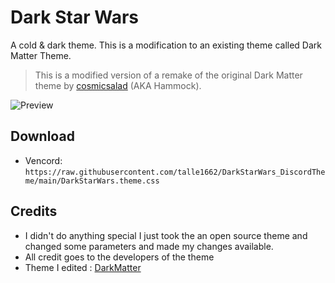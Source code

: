 # Dark Star Wars

A cold & dark theme.
This is a modification to an existing theme called Dark Matter Theme.
> This is a modified version of a remake of the original Dark Matter theme by [cosmicsalad](http://github.com/cosmicsalad/) (AKA Hammock).

![Preview](https://i.imgur.com/80Udx4P.png)

## Download
- Vencord: `https://raw.githubusercontent.com/talle1662/DarkStarWars_DiscordTheme/main/DarkStarWars.theme.css`

## Credits
* I didn't do anything special I just took the an open source theme and changed some parameters and made my changes available.
* All credit goes to the developers of the theme 
* Theme I edited : [DarkMatter](https://github.com/DiscordStyles/DarkMatter)
